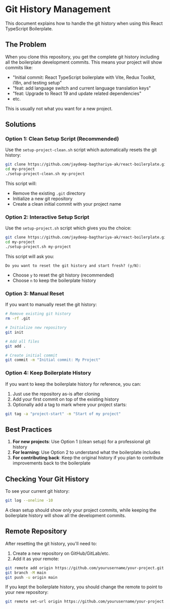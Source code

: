 # Git History Management

This document explains how to handle the git history when using this React TypeScript Boilerplate.

## The Problem

When you clone this repository, you get the complete git history including all the boilerplate development commits. This means your project will show commits like:

- "Initial commit: React TypeScript boilerplate with Vite, Redux Toolkit, i18n, and testing setup"
- "feat: add language switch and current language translation keys"
- "feat: Upgrade to React 19 and update related dependencies"
- etc.

This is usually not what you want for a new project.

## Solutions

### Option 1: Clean Setup Script (Recommended)

Use the `setup-project-clean.sh` script which automatically resets the git history:

```bash
git clone https://github.com/jaydeep-bagthariya-ak/react-boilerplate.git my-project
cd my-project
./setup-project-clean.sh my-project
```

This script will:

- Remove the existing `.git` directory
- Initialize a new git repository
- Create a clean initial commit with your project name

### Option 2: Interactive Setup Script

Use the `setup-project.sh` script which gives you the choice:

```bash
git clone https://github.com/jaydeep-bagthariya-ak/react-boilerplate.git my-project
cd my-project
./setup-project.sh my-project
```

This script will ask you:

```
Do you want to reset the git history and start fresh? (y/N):
```

- Choose `y` to reset the git history (recommended)
- Choose `n` to keep the boilerplate history

### Option 3: Manual Reset

If you want to manually reset the git history:

```bash
# Remove existing git history
rm -rf .git

# Initialize new repository
git init

# Add all files
git add .

# Create initial commit
git commit -m "Initial commit: My Project"
```

### Option 4: Keep Boilerplate History

If you want to keep the boilerplate history for reference, you can:

1. Just use the repository as-is after cloning
2. Add your first commit on top of the existing history
3. Optionally add a tag to mark where your project starts:

```bash
git tag -a "project-start" -m "Start of my project"
```

## Best Practices

1. **For new projects**: Use Option 1 (clean setup) for a professional git history
2. **For learning**: Use Option 2 to understand what the boilerplate includes
3. **For contributing back**: Keep the original history if you plan to contribute improvements back to the boilerplate

## Checking Your Git History

To see your current git history:

```bash
git log --oneline -10
```

A clean setup should show only your project commits, while keeping the boilerplate history will show all the development commits.

## Remote Repository

After resetting the git history, you'll need to:

1. Create a new repository on GitHub/GitLab/etc.
2. Add it as your remote:

```bash
git remote add origin https://github.com/yourusername/your-project.git
git branch -M main
git push -u origin main
```

If you kept the boilerplate history, you should change the remote to point to your new repository:

```bash
git remote set-url origin https://github.com/yourusername/your-project.git
```
